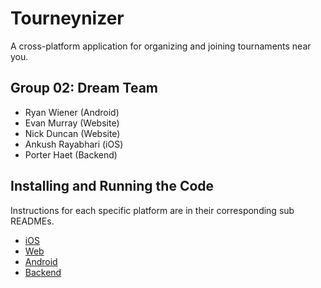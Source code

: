 # Tourneynizer
A cross-platform application for organizing and joining tournaments near you.

## Group 02: Dream Team
* Ryan Wiener (Android)
* Evan Murray (Website)
* Nick Duncan (Website)
* Ankush Rayabhari (iOS)
* Porter Haet (Backend)

## Installing and Running the Code
Instructions for each specific platform are in their corresponding sub READMEs.
* [iOS](ios/README.md)
* [Web](website/README.md)
* [Android](android/README.md)
* [Backend](backend/README.md)

